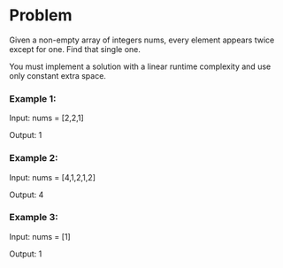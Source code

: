 # Problem
Given a non-empty array of integers nums, every element appears twice except for one. Find that single one.

You must implement a solution with a linear runtime complexity and use only constant extra space.

 

### Example 1:

Input: nums = [2,2,1]

Output: 1

### Example 2:

Input: nums = [4,1,2,1,2]

Output: 4

### Example 3:

Input: nums = [1]

Output: 1
